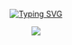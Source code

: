 <!---------- Typing SVG ---------->
<p align="center">
    <a href="https://avatars.githubusercontent.com/u/85664936?v=4">
        <img
            src="https://readme-typing-svg.herokuapp.com?size=39&width=1200&lines=Welcome+To+WhiteDevil+media+storage+[WHITE]..."
            alt="Typing SVG"
        />
    </a>
</p>



<p align="center">
  <a href="httsp://github.com/terror-boy/White">
    <img src="https://img.shields.io/github/repo-size/terror-boy/White?color=green&label=Repo%20total%20size&style=plastic">
<p align="center"> <size="50000"&width="100000">
    
    
    
    
    
    
    
    
    
    
    

